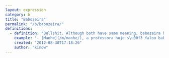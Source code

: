 ```yaml
---
layout: expression
category: b
title: "Babozeira"
permalink: "/b/babozeira/"
definitions:
  - definition: "Bullshit. Although both have same meaning, babozeira has a slightly more okay use. You could use babozeira when talking to your mom, for example."
    example: "- [Manhe](/m/manhe/), a professora hoje s\u00f3 falou babozeira na sala de aula.\n- Aconte\u00e7a o que acontecer, ela \u00e9 sua professora querido."
    created: "2012-08-30T17:18:26"
    author: "kinow"
---
```

